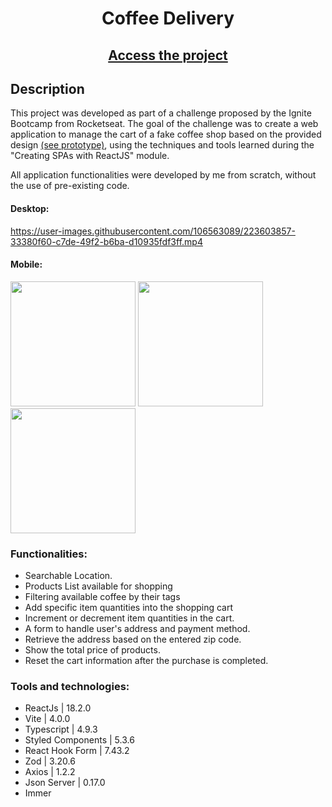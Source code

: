<div align="center">
<h1>Coffee Delivery</h1>
 <h2><a href='https://coffee-delivery-jet.vercel.app/'>Access the project</a></h2>
</div>

<div align="left">  
 
## Description

 This project was developed as part of a challenge proposed by the Ignite Bootcamp from Rocketseat. The goal of the challenge was to create a web application to manage the cart of a fake coffee shop based on the provided design <a href='https://www.figma.com/file/67dRSj4O781tbHJFYK9egW/Coffee-Delivery-(Copy)?node-id=0-1&t=LEe1ENwhCxsMhQWH-0'>(see prototype)</a>, using the techniques and tools learned during the "Creating SPAs with ReactJS" module.

All application functionalities were developed by me from scratch, without the use of pre-existing code.
 
#### Desktop: 
 https://user-images.githubusercontent.com/106563089/223603857-33380f60-c7de-49f2-b6ba-d10935fdf3ff.mp4

#### Mobile:
<div display='flex'>
 
 
<img src='https://user-images.githubusercontent.com/106563089/223610868-2f155400-9c35-4824-af29-ad9835d051ef.jpg' width='200px'/> 
 <img src='https://user-images.githubusercontent.com/106563089/223610877-1812f686-4160-4bf1-80a5-c18ff84d1b69.jpg' width='200px'/>
 <img src='https://user-images.githubusercontent.com/106563089/223610879-a8425a82-8036-4953-842b-22f5431ebf97.jpg' width='200px'/>


 
 </div>

### Functionalities:

- Searchable Location.</br> 
- Products List available for shopping </br>
- Filtering available coffee by their tags </br>
- Add specific item quantities into the shopping cart </br>
- Increment or decrement item quantities in the cart.</br>
- A form to handle user's address and payment method.</br>
- Retrieve the address based on the entered zip code.</br>
- Show the total price of products.</br>
- Reset the cart information after the purchase is completed.</br>

### Tools and technologies:

- ReactJs | 18.2.0
- Vite | 4.0.0 
- Typescript | 4.9.3 
- Styled Components | 5.3.6
- React Hook Form | 7.43.2
- Zod | 3.20.6
- Axios | 1.2.2
- Json Server | 0.17.0
- Immer
</div>

